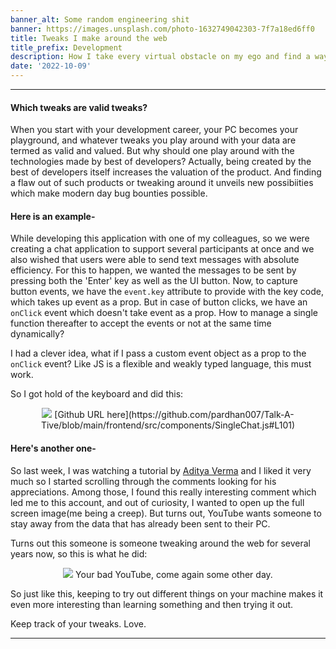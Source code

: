 ```yaml
---
banner_alt: Some random engineering shit
banner: https://images.unsplash.com/photo-1632749042303-7f7a18ed6ff0
title: Tweaks I make around the web
title_prefix: Development
description: How I take every virtual obstacle on my ego and find a way to resolve.
date: '2022-10-09'
---
```

--- 

#### Which tweaks are valid tweaks?
When you start with your development career, your PC becomes your playground, and whatever tweaks you play around with your data are termed as valid and valued.
But why should one play around with the technologies made by best of developers?
Actually, being created by the best of developers itself increases the valuation of the product. And finding a flaw out of such products or tweaking around it unveils new possibiities which make modern day bug bounties possible.

#### Here is an example-
While developing this application with one of my colleagues, so we were creating a chat application to support several participants at once and we also wished that users were able to send text messages with absolute efficiency. For this to happen, we wanted the messages to be sent by pressing both the 'Enter' key as well as the UI button. Now, to capture button events, we have the `event.key` attribute to provide with the key code, which takes up event as a prop. But in case of button clicks, we have an `onClick` event which doesn't take event as a prop. How to manage a single function thereafter to accept the events or not at the same time dynamically?

I had a clever idea, what if I pass a custom event object as a prop to the `onClick` event? Like JS is a flexible and weakly typed language, this must work.

So I got hold of the keyboard and did this:
<center>
    <img src="https://cdn.statically.io/gh/thatsameguyokay/images/main/talkative.png" style={{width: "99%", marginBottom: "-20px"}}></img>
    [Github URL here](https://github.com/pardhan007/Talk-A-Tive/blob/main/frontend/src/components/SingleChat.js#L101)
</center>


#### Here's another one-
So last week, I was watching a tutorial by [Aditya Verma](https://www.linkedin.com/in/adityaverma1999/) and I liked it very much so I started scrolling through the comments looking for his appreciations. Among those, I found this really interesting comment which led me to this account, and out of curiosity, I wanted to open up the full screen image(me being a creep). But turns out, YouTube wants someone to stay away from the data that has already been sent to their PC.

Turns out this someone is someone tweaking around the web for several years now, so this is what he did:
<center>
    <img src="https://cdn.statically.io/gh/thatsameguyokay/images/main/stalk.gif" style={{width: "99%", marginBottom: "-20px"}}></img>
    Your bad YouTube, come again some other day.
</center>

So just like this, keeping to try out different things on your machine makes it even more interesting than learning something and then trying it out.

Keep track of your tweaks. Love.

---
